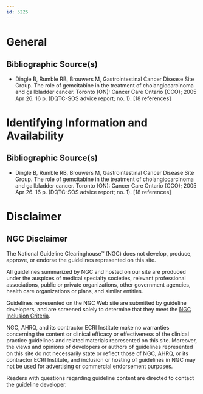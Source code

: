 ```yaml
---
id: 5225
---
```


# General

## Bibliographic Source(s)

- Dingle B, Rumble RB, Brouwers M, Gastrointestinal Cancer Disease Site Group. The role of gemcitabine in the treatment of cholangiocarcinoma and gallbladder cancer. Toronto (ON): Cancer Care Ontario (CCO); 2005 Apr 26. 16 p. (DQTC-SOS advice report; no. 1). [18 references]

# Identifying Information and Availability

## Bibliographic Source(s)

- Dingle B, Rumble RB, Brouwers M, Gastrointestinal Cancer Disease Site Group. The role of gemcitabine in the treatment of cholangiocarcinoma and gallbladder cancer. Toronto (ON): Cancer Care Ontario (CCO); 2005 Apr 26. 16 p. (DQTC-SOS advice report; no. 1). [18 references]

# Disclaimer

## NGC Disclaimer

The National Guideline Clearinghouse™ (NGC) does not develop, produce, approve, or endorse the guidelines represented on this site.

All guidelines summarized by NGC and hosted on our site are produced under the auspices of medical specialty societies, relevant professional associations, public or private organizations, other government agencies, health care organizations or plans, and similar entities.

Guidelines represented on the NGC Web site are submitted by guideline developers, and are screened solely to determine that they meet the [NGC Inclusion Criteria](/help-and-about/summaries/inclusion-criteria).

NGC, AHRQ, and its contractor ECRI Institute make no warranties concerning the content or clinical efficacy or effectiveness of the clinical practice guidelines and related materials represented on this site. Moreover, the views and opinions of developers or authors of guidelines represented on this site do not necessarily state or reflect those of NGC, AHRQ, or its contractor ECRI Institute, and inclusion or hosting of guidelines in NGC may not be used for advertising or commercial endorsement purposes.

Readers with questions regarding guideline content are directed to contact the guideline developer.

